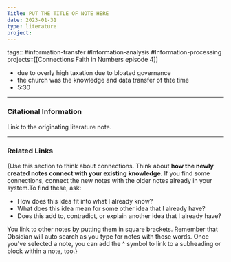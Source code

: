 ```yaml
---
Title: PUT THE TITLE OF NOTE HERE
date: 2023-01-31
type: literature
project:
---
```

tags:: #information-transfer #Information-analysis #Information-processing 
projects::[[Connections Faith in Numbers episode 4]]


-   due to overly high taxation due to bloated governance
- the church was the knowledge and data transfer of thte time
- 5:30

---
### Citational Information

Link to the originating literature note.

---

### Related Links

{Use this section to think about connections. Think about **how the newly created notes connect with your existing knowledge**. If you find some connections, connect the new notes with the older notes already in your system.To find these, ask:

-   How does this idea fit into what I already know?
-   What does this idea mean for some other idea that I already have?
-   Does this add to, contradict, or explain another idea that I already have?

You link to other notes by putting them in square brackets. Remember that Obsidian will auto search as you type for notes with those words. Once you've selected a note, you can add the ^ symbol to link to a subheading or block within a note, too.}